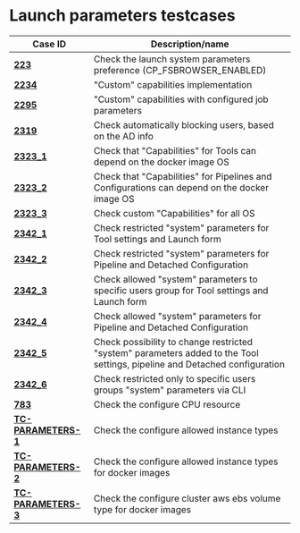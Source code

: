 # Launch parameters testcases

| Case ID | Description/name |
|---|---|
| [**223**](223.md) | Check the launch system parameters preference (CP_FSBROWSER_ENABLED) |
| [**2234**](2234.md) | "Custom" capabilities implementation |
| [**2295**](2295.md) | "Custom" capabilities with configured job parameters |
| [**2319**](2319.md) | Check automatically blocking users, based on the AD info |
| [**2323_1**](2323/2323_1.md) | Check that "Capabilities" for Tools can depend on the docker image OS |
| [**2323_2**](2323/2323_2.md) | Check that "Capabilities" for Pipelines and Configurations can depend on the docker image OS |
| [**2323_3**](2323/2323_3.md) | Check custom "Capabilities" for all OS |
| [**2342_1**](2342/2342_1.md) | Check restricted "system" parameters for Tool settings and Launch form |
| [**2342_2**](2342/2342_2.md) | Check restricted "system" parameters for Pipeline and Detached Configuration |
| [**2342_3**](2342/2342_3.md) | Check allowed "system" parameters to specific users group for Tool settings and Launch form |
| [**2342_4**](2342/2342_4.md) | Check allowed "system" parameters for Pipeline and Detached Configuration |
| [**2342_5**](2342/2342_5.md) | Check possibility to change restricted "system" parameters added to the Tool settings, pipeline and Detached configuration |
| [**2342_6**](2342/2342_6.md) | Check restricted only to specific users groups "system" parameters via CLI |
| [**783**](783.md) | Check the configure CPU resource |
| [**TC-PARAMETERS-1**](TC-PARAMETERS-1.md) | Check the configure allowed instance types |
| [**TC-PARAMETERS-2**](TC-PARAMETERS-2.md) | Check the configure allowed instance types for docker images |
| [**TC-PARAMETERS-3**](TC-PARAMETERS-3.md) | Check the configure cluster aws ebs volume type for docker images |
